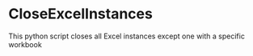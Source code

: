 # CloseExcelInstances
This python script closes all Excel instances except one with a specific workbook
